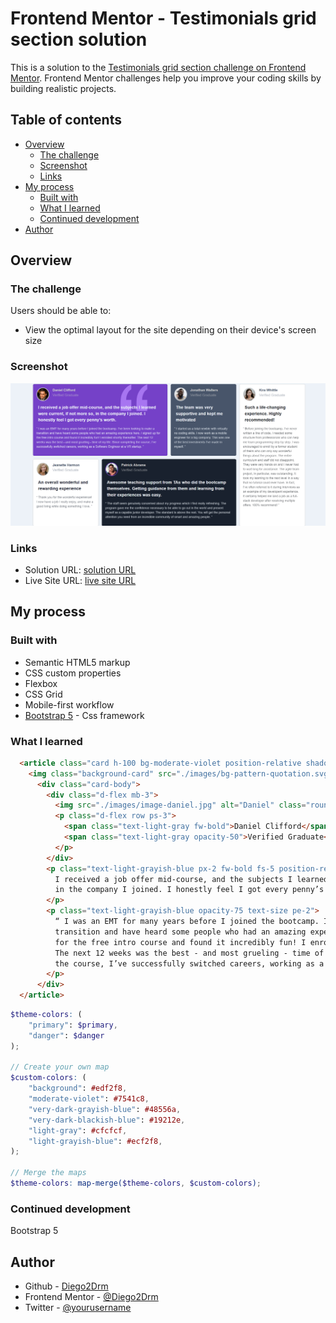 # Frontend Mentor - Testimonials grid section solution

This is a solution to the [Testimonials grid section challenge on Frontend Mentor](https://www.frontendmentor.io/challenges/testimonials-grid-section-Nnw6J7Un7). Frontend Mentor challenges help you improve your coding skills by building realistic projects. 

## Table of contents

- [Overview](#overview)
  - [The challenge](#the-challenge)
  - [Screenshot](#screenshot)
  - [Links](#links)
- [My process](#my-process)
  - [Built with](#built-with)
  - [What I learned](#what-i-learned)
  - [Continued development](#continued-development)
- [Author](#author)

## Overview

### The challenge

Users should be able to:

- View the optimal layout for the site depending on their device's screen size

### Screenshot

![](./src/images/screenshot.png)

### Links

- Solution URL: [solution URL](https://github.com/Diego2Drm/testimonial-grid)
- Live Site URL: [live site URL](https://testimonial-grid-section-main-2d.netlify.app/)

## My process

### Built with

- Semantic HTML5 markup
- CSS custom properties
- Flexbox
- CSS Grid
- Mobile-first workflow
- [Bootstrap 5](https://getbootstrap.com/) - Css framework


### What I learned

```html
  <article class="card h-100 bg-moderate-violet position-relative shadow-sm">
    <img class="background-card" src="./images/bg-pattern-quotation.svg" alt="bg-pattern-quotation">
      <div class="card-body">
        <div class="d-flex mb-3">
          <img src="./images/image-daniel.jpg" alt="Daniel" class="rounded-circle border border-3">
          <p class="d-flex row ps-3">
            <span class="text-light-gray fw-bold">Daniel Clifford</span>
            <span class="text-light-gray opacity-50">Verified Graduate</span>
          </p>
        </div>
        <p class="text-light-grayish-blue px-2 fw-bold fs-5 position-relative z-2">
          I received a job offer mid-course, and the subjects I learned were current, if not more so, 
          in the company I joined. I honestly feel I got every penny’s worth.
        </p>
        <p class="text-light-grayish-blue opacity-75 text-size pe-2">
          “ I was an EMT for many years before I joined the bootcamp. I’ve been looking to make a 
          transition and have heard some people who had an amazing experience here. I signed up 
          for the free intro course and found it incredibly fun! I enrolled shortly thereafter. 
          The next 12 weeks was the best - and most grueling - time of my life. Since completing 
          the course, I’ve successfully switched careers, working as a Software Engineer at a VR startup. ”
        </p>
      </div>
  </article>
```
```scss
$theme-colors: (
    "primary": $primary,
    "danger": $danger
);

// Create your own map
$custom-colors: (
    "background": #edf2f8,
    "moderate-violet": #7541c8,
    "very-dark-grayish-blue": #48556a,
    "very-dark-blackish-blue": #19212e,
    "light-gray": #cfcfcf,
    "light-grayish-blue": #ecf2f8,
);

// Merge the maps
$theme-colors: map-merge($theme-colors, $custom-colors);
```

### Continued development

Bootstrap 5

## Author

- Github - [Diego2Drm](https://github.com/Diego2Drm)
- Frontend Mentor - [@Diego2Drm](https://www.frontendmentor.io/profile/Diego2Drm)
- Twitter - [@yourusername](https://www.twitter.com/yourusername)
